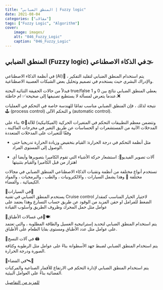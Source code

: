 ```yaml
---
title: "المنطق الضبابي | Fuzzy logic"
date: 2021-08-04
categories: ["مقالات"]
tags: ["Fuzzy Logic", "Algorithm"]
cover:
    image: images/
    alt: "046_Fuzzy_Logic"
    caption: "046_Fuzzy_Logic"
---
```


## المنطق الضبابي (Fuzzy logic) في الذكاء الاصطناعي🌫

في أنظمة الذكاء الاصطناعي (AI)🤖 ، يتم استخدام المنطق الضبابي لتقليد التفكير والإدراك البشري حيث يستخدم في تصميم وتحليل بعض الشبكات العصبية الاصطناعية.

فبدلاً من حالات الحقيقة الثنائية البحتة true/false يعطي المنطق الضبابي نتائج بين 0 و 1 عندما يتعرض لمسألة لا يستطيع تصنيفها إلى صحيحة✅ ام خاطئة.❌

نتيجة لذلك ، فإن المنطق الضبابي مناسب تمامًا للهندسة خاصة في التحكم في العمليات🕹 (process control) و التحكم الآلى (automatic control).

وتتضمن معظم التطبيقات التحكم في المتغيرات الحركية (الميكانيكية) للآلة🦾⚙️ بناء على المدخلات الآتية من المستشعرات او الحساسات عن طريق التغير في مخرجات الماكينة ، وفقًا للتغيرات على المدخلات المتعددة

- مثل أنظمة التحكم في درجة الحرارة:
  القيام بتخفيض وزيادة الحرارة تدريجيا حتى الوصول إلى المستوى المراد.

- آلات تصوير الفيديو🎥: 
استشعار حركة الأشياء التي تقوم الكاميرا بتصويرها وأيضا أي اهتزاز من قبل الكاميرا والقيام بتثبيتها
  
تستخدم أنواع مختلفة من أنظمة وتقنيات الذكاء الاصطناعي المنطق الضبابي في مجالات مختلفة 🤩 وهذا يشمل السيارات ، والالكترونيات ، والطب ، والبرمجيات ، والمواد الكيميائية ، والفضاء.

🔸في السيارات🚗
\
يستخدم المنطق الضبابي في تقنية Cruise control لاختيار الخيار المناسب كمقدار الضغط للفرامل او حقن المزيد من الوقود عن طريق حساب التسارع وهذا يعتمد على عوامل مثل حمل المحرك وظروف الطريق وأسلوب القيادة

🔹في غسالات الأطباق🦾🍽
\
يتم استخدام المنطق الضبابي لتحديد إستراتيجية الغسيل والطاقة المطلوبة ، والتي تعتمد على عوامل مثل عدد الأطباق ومستوى بقايا الطعام على الأطباق.

🔸في آلات النسخ 🖨
\
يتم استخدام المنطق الضبابي لضبط جهد الأسطوانة بناءً على عوامل مثل الرطوبة وكثافة الصورة ودرجة الحرارة.

🔹في الفضاء🛰🚀
\
يتم استخدام المنطق الضبابي لإدارة التحكم في الارتفاع للأقمار الصناعية والمركبات الفضائية بناءً على العوامل البيئية.

[للمزيد من التفاصبل](https://www.guru99.com/what-is-fuzzy-logic.html)
